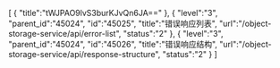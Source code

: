 [
	{
		"title":"tWJPAO9lvS3burKJvQn6JA=="
	},
	{
		"level":"3",
		"parent_id":"45024",
		"id":"45025",
		"title":"错误响应列表",
		"url":"/object-storage-service/api/error-list",
		"status":"2"
	},
	{
		"level":"3",
		"parent_id":"45024",
		"id":"45026",
		"title":"错误响应结构",
		"url":"/object-storage-service/api/response-structure",
		"status":"2"
	}
]